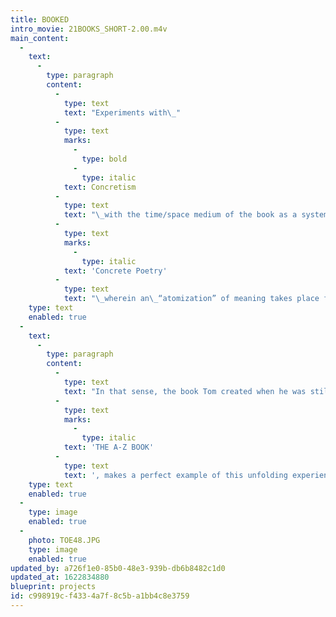 ```yaml
---
title: BOOKED
intro_movie: 21BOOKS_SHORT-2.00.m4v
main_content:
  -
    text:
      -
        type: paragraph
        content:
          -
            type: text
            text: "Experiments with\_"
          -
            type: text
            marks:
              -
                type: bold
              -
                type: italic
            text: Concretism
          -
            type: text
            text: "\_with the time/space medium of the book as a system for experience, often called bookworks, from which content and meaning are derived from all its parts, actions, and experiences. For this to happen the whole book as a medium system must be considered in terms of principles of\_"
          -
            type: text
            marks:
              -
                type: italic
            text: 'Concrete Poetry'
          -
            type: text
            text: "\_wherein an\_“atomization” of meaning takes place from parts and wholes and their synthesis but is now supplemented by the user’s time-space experience.\_\_In that union of experience, the book object becomes truly a poetic object, which holistic experience naturally draws out a depth of awareness that is sourced both from the external relationship yet also an implicit sense of awareness of being one with the Spirit and all that it is experiencing. This union represents the essential values brought out by seeing relationships to the ever growing dynamic for interconnections based on the doctrine of shells that is ever unfolding and enfolding."
    type: text
    enabled: true
  -
    text:
      -
        type: paragraph
        content:
          -
            type: text
            text: "In that sense, the book Tom created when he was still a student at Yale,\_"
          -
            type: text
            marks:
              -
                type: italic
            text: 'THE A-Z BOOK'
          -
            type: text
            text: ', makes a perfect example of this unfolding experience in discovering values of meaning and experience to create it so-called content.'
    type: text
    enabled: true
  -
    type: image
    enabled: true
  -
    photo: TOE48.JPG
    type: image
    enabled: true
updated_by: a726f1e0-85b0-48e3-939b-db6b8482c1d0
updated_at: 1622834880
blueprint: projects
id: c998919c-f433-4a7f-8c5b-a1bb4c8e3759
---
```

